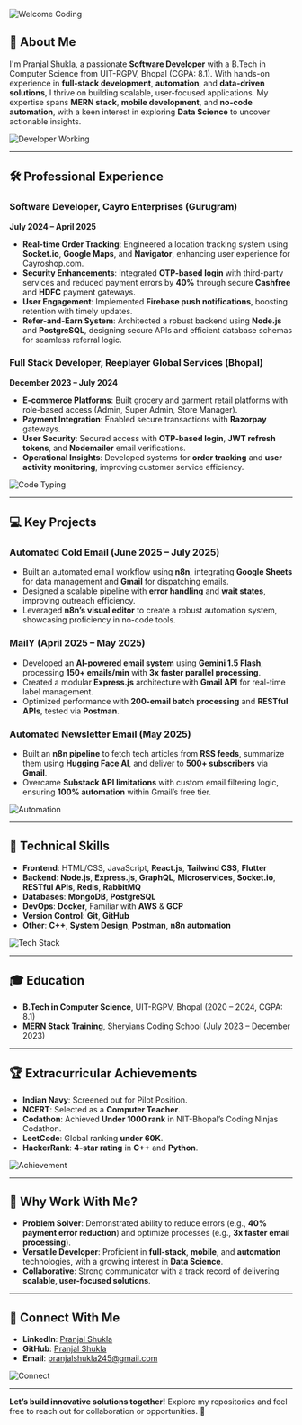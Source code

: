 
![Welcome Coding](https://raw.githubusercontent.com/Anmol-Baranwal/Cool-GIFs-For-GitHub/main/216649417-9acc58df-9186-4132-ad43-819a57babb67.gif)

## 🚀 About Me
I'm Pranjal Shukla, a passionate **Software Developer** with a B.Tech in Computer Science from UIT-RGPV, Bhopal (CGPA: 8.1). With hands-on experience in **full-stack development**, **automation**, and **data-driven solutions**, I thrive on building scalable, user-focused applications. My expertise spans **MERN stack**, **mobile development**, and **no-code automation**, with a keen interest in exploring **Data Science** to uncover actionable insights.

![Developer Working](https://raw.githubusercontent.com/Anmol-Baranwal/Cool-GIFs-For-GitHub/main/216649421-9e9387cc-b2d3-4375-97e2-f4c43373d3ae.gif)

---

## 🛠 Professional Experience
### Software Developer, Cayro Enterprises (Gurugram)  
**July 2024 – April 2025**  
- **Real-time Order Tracking**: Engineered a location tracking system using **Socket.io**, **Google Maps**, and **Navigator**, enhancing user experience for Cayroshop.com.  
- **Security Enhancements**: Integrated **OTP-based login** with third-party services and reduced payment errors by **40%** through secure **Cashfree** and **HDFC** payment gateways.  
- **User Engagement**: Implemented **Firebase push notifications**, boosting retention with timely updates.  
- **Refer-and-Earn System**: Architected a robust backend using **Node.js** and **PostgreSQL**, designing secure APIs and efficient database schemas for seamless referral logic.  

### Full Stack Developer, Reeplayer Global Services (Bhopal)  
**December 2023 – July 2024**  
- **E-commerce Platforms**: Built grocery and garment retail platforms with role-based access (Admin, Super Admin, Store Manager).  
- **Payment Integration**: Enabled secure transactions with **Razorpay** gateways.  
- **User Security**: Secured access with **OTP-based login**, **JWT refresh tokens**, and **Nodemailer** email verifications.  
- **Operational Insights**: Developed systems for **order tracking** and **user activity monitoring**, improving customer service efficiency.  

![Code Typing](https://raw.githubusercontent.com/Anmol-Baranwal/Cool-GIFs-For-GitHub/main/216649426-0c2ee152-84d8-4707-85c4-27a378d2f78a.gif)

---

## 💻 Key Projects
### Automated Cold Email (June 2025 – July 2025)  
- Built an automated email workflow using **n8n**, integrating **Google Sheets** for data management and **Gmail** for dispatching emails.  
- Designed a scalable pipeline with **error handling** and **wait states**, improving outreach efficiency.  
- Leveraged **n8n’s visual editor** to create a robust automation system, showcasing proficiency in no-code tools.

### MailY (April 2025 – May 2025)  
- Developed an **AI-powered email system** using **Gemini 1.5 Flash**, processing **150+ emails/min** with **3x faster parallel processing**.  
- Created a modular **Express.js** architecture with **Gmail API** for real-time label management.  
- Optimized performance with **200-email batch processing** and **RESTful APIs**, tested via **Postman**.  

### Automated Newsletter Email (May 2025)  
- Built an **n8n pipeline** to fetch tech articles from **RSS feeds**, summarize them using **Hugging Face AI**, and deliver to **500+ subscribers** via **Gmail**.  
- Overcame **Substack API limitations** with custom email filtering logic, ensuring **100% automation** within Gmail’s free tier.  

![Automation](https://raw.githubusercontent.com/Anmol-Baranwal/Cool-GIFs-For-GitHub/main/216649430-0a912dae-e61b-45cf-8f65-895bd6444f3a.gif)

---

## 🧠 Technical Skills
- **Frontend**: HTML/CSS, JavaScript, **React.js**, **Tailwind CSS**, **Flutter**  
- **Backend**: **Node.js**, **Express.js**, **GraphQL**, **Microservices**, **Socket.io**, **RESTful APIs**, **Redis**, **RabbitMQ**  
- **Databases**: **MongoDB**, **PostgreSQL**  
- **DevOps**: **Docker**, Familiar with **AWS** & **GCP**  
- **Version Control**: **Git**, **GitHub**  
- **Other**: **C++**, **System Design**, **Postman**, **n8n automation**  

![Tech Stack](https://raw.githubusercontent.com/Anmol-Baranwal/Cool-GIFs-For-GitHub/main/212257454-16e3712e-945a-4ca2-b238-408ad0bf87e6.gif) <!-- Example for React or similar -->

---

## 🎓 Education
- **B.Tech in Computer Science**, UIT-RGPV, Bhopal (2020 – 2024, CGPA: 8.1)  
- **MERN Stack Training**, Sheryians Coding School (July 2023 – December 2023)  

---

## 🏆 Extracurricular Achievements
- **Indian Navy**: Screened out for Pilot Position.  
- **NCERT**: Selected as a **Computer Teacher**.  
- **Codathon**: Achieved **Under 1000 rank** in NIT-Bhopal’s Coding Ninjas Codathon.  
- **LeetCode**: Global ranking **under 60K**.  
- **HackerRank**: **4-star rating** in **C++** and **Python**.  

![Achievement](https://raw.githubusercontent.com/Anmol-Baranwal/Cool-GIFs-For-GitHub/main/216649441-c7a4d602-5d9b-4c5b-99d4-697bddf6f8e0.gif)

---

## 🌟 Why Work With Me?
- **Problem Solver**: Demonstrated ability to reduce errors (e.g., **40% payment error reduction**) and optimize processes (e.g., **3x faster email processing**).  
- **Versatile Developer**: Proficient in **full-stack**, **mobile**, and **automation** technologies, with a growing interest in **Data Science**.  
- **Collaborative**: Strong communicator with a track record of delivering **scalable, user-focused solutions**.  

---

## 🤝 Connect With Me
- **LinkedIn**: [Pranjal Shukla](https://www.linkedin.com/in/pranjal-shukla-897967221/)  
- **GitHub**: [Pranjal Shukla](https://github.com/your-profile)  
- **Email**: [pranjalshukla245@gmail.com](mailto:pranjalshukla245@gmail.com)  

![Connect](https://raw.githubusercontent.com/Anmol-Baranwal/Cool-GIFs-For-GitHub/main/235294002-8aafea24-3179-45af-91d9-412ad7ff5359.gif) <!-- Social icon example -->

---

**Let’s build innovative solutions together!** Explore my repositories and feel free to reach out for collaboration or opportunities. 🚀
